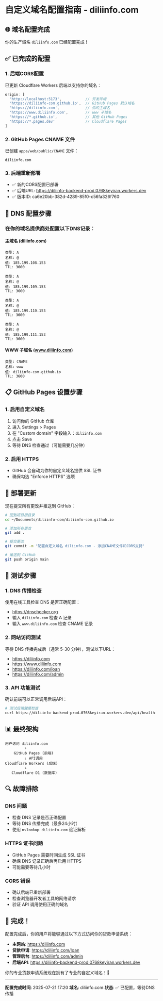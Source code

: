 # 自定义域名配置指南 - diliinfo.com

## 🌐 域名配置完成

你的生产域名 `diliinfo.com` 已经配置完成！

## ✅ 已完成的配置

### 1. 后端CORS配置
已更新 Cloudflare Workers 后端以支持你的域名：
```typescript
origin: [
  'http://localhost:5173',           // 开发环境
  'https://diliinfo-com.github.io',  // GitHub Pages 默认域名
  'https://diliinfo.com',            // 你的主域名
  'https://www.diliinfo.com',        // www 子域名
  'https://*.github.io',             // 其他 GitHub Pages
  'https://*.pages.dev'              // Cloudflare Pages
]
```

### 2. GitHub Pages CNAME 文件
已创建 `apps/web/public/CNAME` 文件：
```
diliinfo.com
```

### 3. 后端重新部署
- ✅ 新的CORS配置已部署
- ✅ 后端URL: https://diliinfo-backend-prod.0768keyiran.workers.dev
- ✅ 版本ID: ca6e20bb-382d-4289-85f0-c56fa326f760

## 🔧 DNS 配置步骤

### 在你的域名提供商处配置以下DNS记录：

#### 主域名 (diliinfo.com)
```
类型: A
名称: @
值: 185.199.108.153
TTL: 3600

类型: A  
名称: @
值: 185.199.109.153
TTL: 3600

类型: A
名称: @
值: 185.199.110.153
TTL: 3600

类型: A
名称: @
值: 185.199.111.153
TTL: 3600
```

#### WWW 子域名 (www.diliinfo.com)
```
类型: CNAME
名称: www
值: diliinfo-com.github.io
TTL: 3600
```

## 📋 GitHub Pages 设置步骤

### 1. 启用自定义域名
1. 访问你的 GitHub 仓库
2. 进入 Settings > Pages
3. 在 "Custom domain" 字段输入：`diliinfo.com`
4. 点击 Save
5. 等待 DNS 检查通过（可能需要几分钟）

### 2. 启用 HTTPS
- GitHub 会自动为你的自定义域名提供 SSL 证书
- 确保勾选 "Enforce HTTPS" 选项

## 🚀 部署更新

现在提交所有更改并推送到 GitHub：

```bash
# 回到项目根目录
cd ~/Documents/diliinfo-com/diliinfo-com.github.io

# 添加所有更改
git add .

# 提交更改
git commit -m "配置自定义域名 diliinfo.com - 添加CNAME文件和CORS支持"

# 推送到 GitHub
git push origin main
```

## 🧪 测试步骤

### 1. DNS 传播检查
使用在线工具检查 DNS 是否正确配置：
- https://dnschecker.org
- 输入 `diliinfo.com` 检查 A 记录
- 输入 `www.diliinfo.com` 检查 CNAME 记录

### 2. 网站访问测试
等待 DNS 传播完成后（通常 5-30 分钟），测试以下URL：
- https://diliinfo.com
- https://www.diliinfo.com
- https://diliinfo.com/loan
- https://diliinfo.com/admin

### 3. API 功能测试
确认前端可以正常调用后端API：
```bash
# 测试后端健康检查
curl https://diliinfo-backend-prod.0768keyiran.workers.dev/api/health
```

## 📊 最终架构

```
用户访问 diliinfo.com
         ↓
    GitHub Pages (前端)
         ↓ API调用
Cloudflare Workers (后端)
         ↓
   Cloudflare D1 (数据库)
```

## 🔍 故障排除

### DNS 问题
- 检查 DNS 记录是否正确配置
- 等待 DNS 传播完成（最多24小时）
- 使用 `nslookup diliinfo.com` 验证解析

### HTTPS 证书问题
- GitHub Pages 需要时间生成 SSL 证书
- 确保 DNS 记录正确后再启用 HTTPS
- 可能需要等待几小时

### CORS 错误
- 确认后端已重新部署
- 检查浏览器开发者工具的网络请求
- 验证 API 调用使用正确的域名

## 🎉 完成！

配置完成后，你的用户将能够通过以下方式访问你的贷款申请系统：

- **主网站**: https://diliinfo.com
- **贷款申请**: https://diliinfo.com/loan  
- **管理后台**: https://diliinfo.com/admin
- **后端API**: https://diliinfo-backend-prod.0768keyiran.workers.dev

你的专业贷款申请系统现在拥有了专业的自定义域名！🚀

---

**配置完成时间**: 2025-07-21 17:20
**域名**: diliinfo.com
**状态**: ✅ 已配置，等待DNS传播